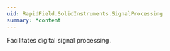 ```yaml
---
uid: RapidField.SolidInstruments.SignalProcessing
summary: *content
---
```


<!--
Copyright (c) RapidField LLC. Licensed under the MIT License. See LICENSE.txt in the project root for license information.
-->

Facilitates digital signal processing.